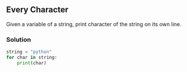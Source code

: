 ## Every Character

Given a variable of a string, print character of the string on its own line.

### Solution

```python
string = "python"
for char in string:
    print(char)
````
